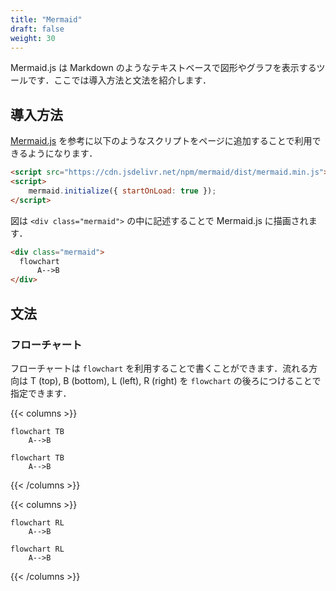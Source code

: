 ```yaml
---
title: "Mermaid"
draft: false
weight: 30
---
```

Mermaid.js は Markdown のようなテキストベースで図形やグラフを表示するツールです．ここでは導入方法と文法を紹介します．

## 導入方法

[Mermaid.js](https://mermaid-js.github.io/mermaid/) を参考に以下のようなスクリプトをページに追加することで利用できるようになります．

```html
<script src="https://cdn.jsdelivr.net/npm/mermaid/dist/mermaid.min.js"></script>
<script>
    mermaid.initialize({ startOnLoad: true });
</script>
```

図は `<div class="mermaid">` の中に記述することで Mermaid.js に描画されます．

```html
<div class="mermaid">
  flowchart
      A-->B
</div>
```

## 文法

### **フローチャート**

フローチャートは `flowchart` を利用することで書くことができます．流れる方向は T (top), B (bottom), L (left), R (right) を `flowchart` の後ろにつけることで指定できます．

{{< columns >}}

```mermaid
flowchart TB
    A-->B
```


```mermaid
flowchart TB
    A-->B
```

{{< /columns >}}

{{< columns >}}

```mermaid
flowchart RL
    A-->B
```


```mermaid
flowchart RL
    A-->B
```

{{< /columns >}}
